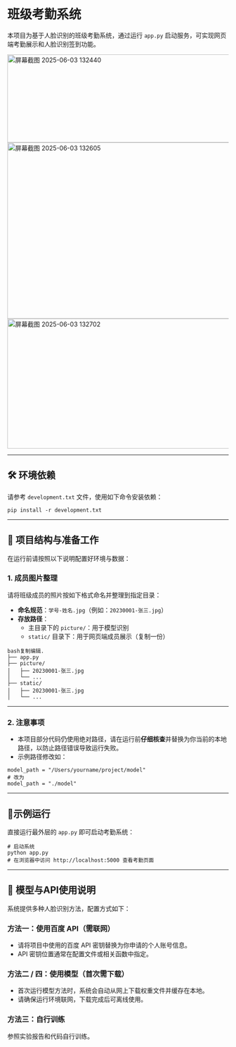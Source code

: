 # 班级考勤系统

本项目为基于人脸识别的班级考勤系统，通过运行 `app.py` 启动服务，可实现网页端考勤展示和人脸识别签到功能。

<img width="590" height="200" alt="屏幕截图 2025-06-03 132440" src="https://github.com/user-attachments/assets/f57a1453-86b8-4028-b9d1-6c933cc74be2" />
<img width="590" height="400" alt="屏幕截图 2025-06-03 132605" src="https://github.com/user-attachments/assets/dea09c0a-a44e-461d-a93e-759c07c51584" />
<img width="590" height="295" alt="屏幕截图 2025-06-03 132702" src="https://github.com/user-attachments/assets/b6b7bf2a-d813-4971-b93a-91abb08de721" />


------


## 🛠 环境依赖

请参考 `development.txt` 文件，使用如下命令安装依赖：

```
pip install -r development.txt
```

------

## 📁 项目结构与准备工作

在运行前请按照以下说明配置好环境与数据：

### 1. 成员图片整理

请将班级成员的照片按如下格式命名并整理到指定目录：

- **命名规范**：`学号-姓名.jpg`（例如：`20230001-张三.jpg`）
- **存放路径**：
  - 主目录下的 `picture/`：用于模型识别
  - `static/` 目录下：用于网页端成员展示（复制一份）

```
bash复制编辑.
├── app.py
├── picture/
│   ├── 20230001-张三.jpg
│   └── ...
├── static/
│   ├── 20230001-张三.jpg
│   └── ...
```

------

### 2. 注意事项

- 本项目部分代码仍使用绝对路径，请在运行前**仔细核查**并替换为你当前的本地路径，以防止路径错误导致运行失败。
- 示例路径修改如：

```
model_path = "/Users/yourname/project/model"
# 改为
model_path = "./model"
```

------

## 🚀示例运行

直接运行最外层的 `app.py` 即可启动考勤系统：

```
# 启动系统
python app.py
# 在浏览器中访问 http://localhost:5000 查看考勤页面
```

-------

## 📌 模型与API使用说明

系统提供多种人脸识别方法，配置方式如下：

### 方法一：使用百度 API（需联网）

- 请将项目中使用的百度 API 密钥替换为你申请的个人账号信息。
- API 密钥位置通常在配置文件或相关函数中指定。

### 方法二 / 四：使用模型（首次需下载）

- 首次运行模型方法时，系统会自动从网上下载权重文件并缓存在本地。
- 请确保运行环境联网，下载完成后可离线使用。

### 方法三：自行训练


参照实验报告和代码自行训练。


